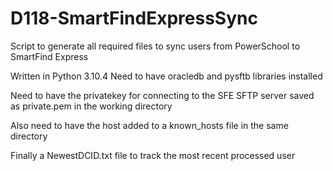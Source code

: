 # D118-SmartFindExpressSync
Script to generate all required files to sync users from PowerSchool to SmartFind Express

Written in Python 3.10.4 
Need to have oracledb and pysftb libraries installed 

Need to have the privatekey for connecting to the SFE SFTP server saved as private.pem in the working directory 

Also need to have the host added to a known_hosts file in the same directory 

Finally a NewestDCID.txt file to track the most recent processed user 
